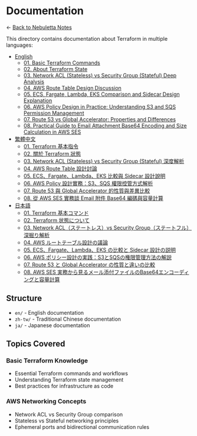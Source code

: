 # Documentation

← [Back to Nebuletta Notes](../README.md)

This directory contains documentation about Terraform in multiple languages:

- [English](en/)
  - [01. Basic Terraform Commands](en/01_basic_terraform_commands.md)
  - [02. About Terraform State](en/02_about_terraform_state.md)
  - [03. Network ACL (Stateless) vs Security Group (Stateful) Deep Analysis](en/03_network_acl_stateless_vs_security_group_stateful.md)
  - [04. AWS Route Table Design Discussion](en/04_aws_route_table_design.md)
  - [05. ECS, Fargate, Lambda, EKS Comparison and Sidecar Design Explanation](en/05_aws_ecs_fargate_comparison.md)
  - [06. AWS Policy Design in Practice: Understanding S3 and SQS Permission Management](en/06_aws_policy_design_in_practice.md)
  - [07. Route 53 vs Global Accelerator: Properties and Differences](en/07_route53_vs_global_accelerator.md)
  - [08. Practical Guide to Email Attachment Base64 Encoding and Size Calculation in AWS SES](en/08_aws-ses-attachment-base64-sizing.md)
- [繁體中文](zh-tw/)
  - [01. Terraform 基本指令](zh-tw/01_basic_terraform_commands.md)
  - [02. 關於 Terraform 狀態](zh-tw/02_about_terraform_state.md)
  - [03. Network ACL (Stateless) vs Security Group (Stateful) 深度解析](zh-tw/03_network_acl_stateless_vs_security_group_stateful.md)
  - [04. AWS Route Table 設計討論](zh-tw/04_aws_route_table_design.md)
  - [05. ECS、Fargate、Lambda、EKS 比較與 Sidecar 設計說明](zh-tw/05_aws_ecs_fargate_comparison.md)
  - [06. AWS Policy 設計實務：S3、SQS 權限控管方式解析](zh-tw/06_aws_policy_design_in_practice.md)
  - [07. Route 53 與 Global Accelerator 的性質與差異比較](zh-tw/07_route53_vs_global_accelerator.md)
  - [08. 從 AWS SES 實務談 Email 附件 Base64 編碼與容量計算](zh-tw/08_aws-ses-attachment-base64-sizing.md)
- [日本語](ja/)
  - [01. Terraform 基本コマンド](ja/01_basic_terraform_commands.md)
  - [02. Terraform 状態について](ja/02_about_terraform_state.md)
  - [03. Network ACL（ステートレス）vs Security Group（ステートフル）深掘り解析](ja/03_network_acl_stateless_vs_security_group_stateful.md)
  - [04. AWS ルートテーブル設計の議論](ja/04_aws_route_table_design.md)
  - [05. ECS、Fargate、Lambda、EKS の比較と Sidecar 設計の説明](ja/05_aws_ecs_fargate_comparison.md)
  - [06. AWS ポリシー設計の実践：S3とSQSの権限管理方法の解説](ja/06_aws_policy_design_in_practice.md)
  - [07. Route 53 と Global Accelerator の性質と違いの比較](ja/07_route53_vs_global_accelerator.md)
  - [08. AWS SES 実務から見るメール添付ファイルのBase64エンコーディングと容量計算](ja/08_aws-ses-attachment-base64-sizing.md)

## Structure

- `en/` - English documentation
- `zh-tw/` - Traditional Chinese documentation
- `ja/` - Japanese documentation 

## Topics Covered

### Basic Terraform Knowledge
- Essential Terraform commands and workflows
- Understanding Terraform state management
- Best practices for infrastructure as code

### AWS Networking Concepts
- Network ACL vs Security Group comparison
- Stateless vs Stateful networking principles
- Ephemeral ports and bidirectional communication rules 